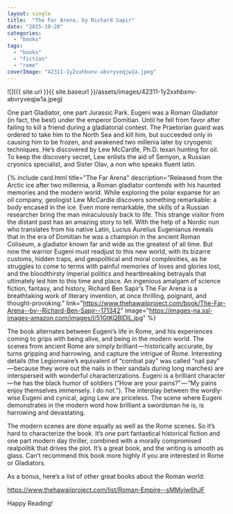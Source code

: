 ```yaml
---
layout: single
title:  "The Far Arena, by Richard Sapir"
date: "2015-10-28"
categories: 
  - "books"
tags: 
  - "books"
  - "fiction"
  - "rome"
coverImage: "42311-1y2xxhbxnv-abvryveqjw1a.jpeg"
---
```


![]({{ site.url }}{{ site.baseurl }}/assets/images/42311-1y2xxhbxnv-abvryveqjw1a.jpeg)

One part Gladiator, one part Jurassic Park. Eugeni was a Roman Gladiator (in fact, the best) under the emperor Domitian. Until he fell from favor after failing to kill a friend during a gladiatorial contest. The Praetorian guard was ordered to take him to the North Sea and kill him, but succeeded only in causing him to be frozen, and awakened two millenia later by cryogenic techniques. He’s discovered by Lew McCardle, Ph.D. texan hunting for oil. To keep the discovery secret, Lew enlists the aid of Semyon, a Russian cryonics specialist, and Sister Olav, a non who speaks fluent latin.

{% include card.html
   title="The Far Arena"
   description="Released from the Arctic ice after two millennia, a Roman gladiator contends with his haunted memories and the modern world. While exploring the polar expanse for an oil company, geologist Lew McCardle discovers something remarkable: a body encased in the ice. Even more remarkable, the skills of a Russian researcher bring the man miraculously back to life. This strange visitor from the distant past has an amazing story to tell. With the help of a Nordic nun who translates from his native Latin, Lucius Aurelius Eugenianus reveals that in the era of Domitian he was a champion in the ancient Roman Coliseum, a gladiator known far and wide as the greatest of all time. But now the warrior Eugeni must readjust to this new world, with its bizarre customs, hidden traps, and geopolitical and moral complexities, as he struggles to come to terms with painful memories of loves and glories lost, and the bloodthirsty imperial politics and heartbreaking betrayals that ultimately led him to this time and place. An ingenious amalgam of science fiction, fantasy, and history, Richard Ben Sapir’s The Far Arena is a breathtaking work of literary invention, at once thrilling, poignant, and thought-provoking."
   link="https://www.thehawaiiproject.com/book/The-Far-Arena--by--Richard-Ben-Sapir--171342"
   image="https://images-na.ssl-images-amazon.com/images/I/51GtKQBlDlL.jpg"
%}


The book alternates between Eugeni’s life in Rome, and his experiences coming to grips with being alive, and being in the modern world. The scenes from ancient Rome are simply brilliant — historically accurate, by turns gripping and harrowing, and capture the intrigue of Rome. Interesting details (the Legionnaire’s equivalent of “combat pay” was called “nail pay” — because they wore out the nails in their sandals during long marches) are interspersed with wonderful characterizations. Eugeni is a brilliant character — he has the black humor of soldiers (“How are your pains?” — “My pains enjoy themselves immensely. I do not.”). The interplay between the wordly-wise Eugeni and cynical, aging Lew are priceless. The scene where Eugeni demonstrates in the modern word how brilliant a swordsman he is, is harrowing and devastating.

The modern scenes are done equally as well as the Rome scenes. So it’s hard to characterize the book. It’s one part fantastical historical fiction and one part modern day thriller, combined with a morally compromised realpolitik that drives the plot. It’s a great book, and the writing is smooth as glass. Can’t recommend this book more highly if you are interested in Rome or Gladiators.

As a bonus, here’s a list of other great books about the Roman world:

https://www.thehawaiiproject.com/list/Roman-Empire--sMMyiw6hJF

Happy Reading!
